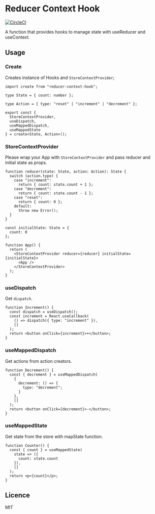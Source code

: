 # Reducer Context Hook

[![CircleCI](https://circleci.com/gh/sosukesuzuki/reducer-context-hook/tree/master.svg?style=svg)](https://circleci.com/gh/sosukesuzuki/reducer-context-hook/tree/master)

A function that provides hooks to manage state with useReducer and useContext.

## Usage

### Create

Creates instance of Hooks and `StoreContextProvider`;

```tsx
import create from "reducer-context-hook";

type State = { count: number };

type Action = { type: "reset" | "increment" | "decrement" };

export const {
  StoreContextProvider,
  useDispatch,
  useMappedDispatch,
  useMappedState
} = create<State, Action>();
```

### StoreContextProvider

Please wrap your App with `StoreContextProvider` and pass reducer and initial state as props.

```tsx
function reducer(state: State, action: Action): State {
  switch (action.type) {
    case "increment":
      return { count: state.count + 1 };
    case "decrement":
      return { count: state.count - 1 };
    case "reset":
      return { count: 0 };
    default:
      throw new Error();
  }
}

const initialState: State = {
  count: 0
};

function App() {
  return (
    <StoreContextProvider reducer={reducer} initialState={initialState}>
      <App />
    </StoreContextProvider>
  );
}
```

### useDispatch

Get `dispatch`.

```tsx
function Increment() {
  const dispatch = useDispatch();
  const increment = React.useCallback(
    () => dispatch({ type: "increment" }),
    []
  );
  return <button onClick={increment}>+</button>;
}
```

### useMappedDispatch

Get actions from action creators.

```tsx
function Decrement() {
  const { decrement } = useMappedDispatch(
    {
      decrement: () => {
        type: "decrement";
      }
    },
    []
  );
  return <button onClick={decrement}>-</button>;
}
```

### useMappedState

Get state from the store with mapState function.

```tsx
function Counter() {
  const { count } = useMappedState(
    state => ({
      count: state.count
    }),
    []
  );
  return <p>{count}</p>;
}
```

## Licence

MIT
